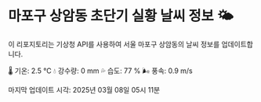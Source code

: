 
# 마포구 상암동 초단기 실황 날씨 정보 🌤️

이 리포지토리는 기상청 API를 사용하여 서울 마포구 상암동의 날씨 정보를 업데이트합니다. 

🌡️ 기온: 2.5 ℃
💧 강수량: 0 mm
💦 습도: 77 %
🌬️ 풍속: 0.9 m/s

마지막 업데이트 시각: 2025년 03월 08일 05시 11분    
